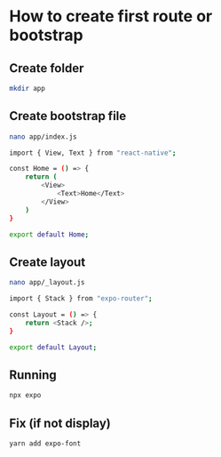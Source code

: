 # How to create first route or bootstrap

## Create folder

```bash
mkdir app
```

## Create bootstrap file

```bash
nano app/index.js
```

```bash
import { View, Text } from "react-native";

const Home = () => {
    return (
        <View>
            <Text>Home</Text>
        </View>
    )
}

export default Home;
```

## Create layout

```bash
nano app/_layout.js
```

```bash
import { Stack } from "expo-router";

const Layout = () => {
    return <Stack />;
}

export default Layout;
```

## Running

```bash
npx expo
```

## Fix (if not display)

```bash
yarn add expo-font
```